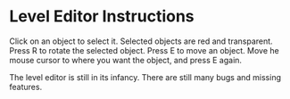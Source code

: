 # Level Editor Instructions
Click on an object to select it. Selected objects are red and transparent.
Press R to rotate the selected object.
Press E to move an object. Move he mouse cursor to where you want the object, and press E again.

The level editor is still in its infancy. There are still many bugs and missing features.